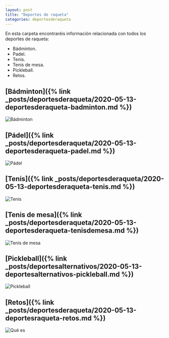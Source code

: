 ```yaml
---
layout: post
title: "Deportes de raqueta"
categories: deportesderaqueta
---
```


En esta carpeta encontraréis información relacionada con todos los deportes de raqueta:

- Bádminton.
- Padel.
- Tenis.
- Tenis de mesa.
- Pickleball.
- Retos.

## [Bádminton]({% link _posts/deportesderaqueta/2020-05-13-deportesderaqueta-badminton.md %})
![Bádminton](../images/depraqueta_badminton_pesta%C3%B1a.jpg)

## [Pádel]({% link _posts/deportesderaqueta/2020-05-13-deportesderaqueta-padel.md %})
![Pádel](../images/depraqueta_padel_pesta%C3%B1a.jpg)

## [Tenis]({% link _posts/deportesderaqueta/2020-05-13-deportesderaqueta-tenis.md %})
![Tenis](../images/deportesraqueta_tenis.jpg)

## [Tenis de mesa]({% link _posts/deportesderaqueta/2020-05-13-deportesderaqueta-tenisdemesa.md %})
![Tenis de mesa](../images/depraqueta_tenisdemesa_pesta%C3%B1a.jpg)

## [Pickleball]({% link _posts/deportesalternativos/2020-05-13-deportesalternativos-pickleball.md %})
![Pickleball](https://danieledufis.github.io/images/deportesalternativos_pickleball.jpg)

## [Retos]({% link _posts/deportesderaqueta/2020-05-13-deportesraqueta-retos.md %})
![Qué es](../images/retosporcursos_pestana.jpg)

